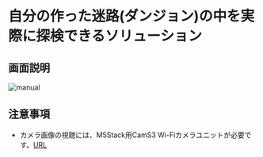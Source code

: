 # 自分の作った迷路(ダンジョン)の中を実際に探検できるソリューション
## 画面説明
![manual](https://github.com/Tori41257/Tomohiko.Mizutani.FND27/assets/68914174/620b9287-719a-46d2-89da-cb76a6776655)
## 注意事項
- カメラ画像の視聴には、M5Stack用CamS3 Wi-Fiカメラユニットが必要です。[URL](https://www.switch-science.com/products/9428?_pos=7&_sid=4557cc260&_ss=r)
